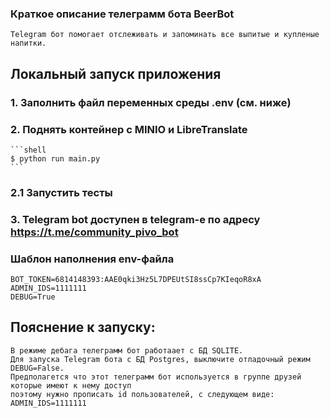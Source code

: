 ### Краткое описание телеграмм бота BeerBot

    Telegram бот помогает отслеживать и запоминать все выпитые и купленые напитки.

## Локальный запуск приложения

### 1. Заполнить файл переменных среды .env (см. ниже)

### 2. Поднять контейнер с MINIO и LibreTranslate

    ```shell
    $ python run main.py
    ```

### 2.1 Запустить тесты


### 3. Telegram bot доступен в telegram-e по адресу https://t.me/community_pivo_bot

### Шаблон наполнения env-файла

```
BOT_TOKEN=6814148393:AAE0qki3Hz5L7DPEUtSI8ssCp7KIeqoR8xA
ADMIN_IDS=1111111
DEBUG=True
```

## Пояснение к запуску:

    В режиме дебага телеграмм бот работаает с БД SQLITE. 
    Для запуска Telegram бота с БД Postgres, выключите отладочный режим 
    DEBUG=False.
    Предполагется что этот телеграмм бот используется в группе друзей которые имеют к нему доступ
    поэтому нужно прописать id пользователей, с следующем виде: ADMIN_IDS=1111111

    


